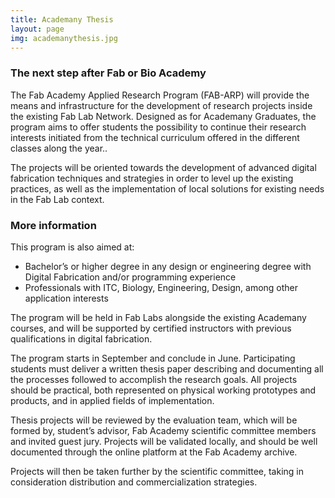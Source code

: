 ```yaml
---
title: Academany Thesis
layout: page
img: academanythesis.jpg
---
```


### The next step after Fab or Bio Academy

The Fab Academy Applied Research Program (FAB-ARP) will provide the means and infrastructure for the development of research projects inside the existing Fab Lab Network. Designed as for Academany Graduates, the program aims to offer students the possibility to continue their research interests initiated from the technical curriculum offered in the different classes along the year..

The projects will be oriented towards the development of advanced digital fabrication techniques and strategies in order to level up the existing practices, as well as the implementation of local solutions for existing needs in the Fab Lab context.


### More information

This program is also aimed at:

- Bachelor’s or higher degree in any design or engineering degree with Digital Fabrication and/or programming experience
- Professionals with ITC, Biology, Engineering, Design, among other application interests

The program will be held in Fab Labs alongside the existing Academany courses, and will be supported by certified instructors with previous qualifications in digital fabrication.

The program starts in September and conclude in June. Participating students must deliver a written thesis paper describing and documenting all the processes followed to accomplish the research goals. All projects should be practical, both represented on physical working prototypes and products, and in applied fields of implementation.

Thesis projects will be reviewed by the evaluation team, which will be formed by, student’s advisor, Fab Academy scientific committee members and invited guest jury. Projects will be validated locally, and should be well documented through the online platform at the Fab Academy archive.

Projects will then be taken further by the scientific committee, taking in consideration distribution and commercialization strategies.
